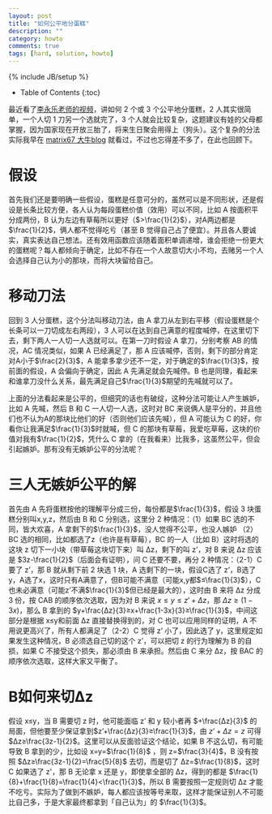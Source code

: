```yaml
---
layout: post
title: "如何公平地分蛋糕"
description: ""
category: howto
comments: true
tags: [hard, solution, howto]
---
```

{% include JB/setup %}

* Table of Contents
{:toc}

最近看了[李永乐老师的视频](https://www.youtube.com/watch?v=I8d13Jxzafk)，讲如何 2 个或 3 个公平地分蛋糕，2 人其实很简单，一个人切 1 刀另一个选就完了，3 个人就会比较复杂，这题建议有娃的父母都掌握，因为国家现在开放三胎了，将来生日聚会用得上（狗头）。这个复杂的分法实际我早在 [matrix67 大牛blog](http://www.matrix67.com/blog/archives/3944) 就看过，不过也忘得差不多了，在此也回顾下。

# 假设

首先我们还是要明确一些假设<!--more-->，蛋糕是任意可分的，虽然可以是不同形状，还是假设是长条比较方便，各人认为每段蛋糕价值（效用）可以不同，比如 A 按面积平分成两份，B 认为左边有草莓所以更好（$>\frac{1}{2}$），对A两边都是 $\frac{1}{2}$，俩人都不觉得吃亏（甚至 B 觉得自己占了便宜）。并且各人要诚实，真实表达自己想法。还有效用函数应该随着面积单调递增，谁会拒绝一份更大的蛋糕呢？每人都倾向于确定，比如不存在一个人故意切大小不均，去赌另一个人会选择自己认为小的那块，而将大块留给自己。

# 移动刀法

回到 3 人分蛋糕，这个分法叫移动刀法，由 A 拿刀从左到右平移（假设蛋糕是个长条可以一刀切成左右两段），3 人可以在达到自己满意的程度喊停，在这里切下去，剩下两人一人切一人选就可以。在第一刀时假设 A 拿刀，分别考察 AB 的情况，AC 情况类似，如果 A 已经满足了，那 A 应该喊停，否则，剩下的部分肯定对A小于$\frac{2}{3}$，A 能拿多拿少还不一定，对于确定的$\frac{1}{3}$，按前面的假设，A 会偏向于确定，因此 A 先满足就会先喊停。B 也是同理，看起来和谁拿刀没什么关系，最先满足自己$\frac{1}{3}$期望的先喊就可以了。

上面的分法看起来是公平的，但细究的话也有破绽，这种分法可能让人产生嫉妒，比如 A 先喊，然后 B 和 C 一人切一人选，这时对 BC 来说俩人是平分的，并且他们也不认为A的那块比他们的好（否则他们应该先喊），但 A 可能认为 C 的好，你看你让我满足$\frac{1}{3}$时就喊，但 C 的那块有草莓，我爱吃草莓，这块的价值对我有$\frac{1}{2}$，凭什么 C 拿的（在我看来）比我多，这虽然公平，但会引起嫉妒。那有没有无嫉妒公平的分法呢？

# 三人无嫉妒公平的解

首先由 A 先将蛋糕按他的理解平分成三份，每份都是$\frac{1}{3}$，假设 3 块蛋糕分别叫x,y,z，然后由 B 和 C 分别选，这里分 2 种情况：（1）如果 BC 选的不同，皆大欢喜，A 拿剩下的$\frac{1}{3}$，没人觉得不公平，也没人嫉妒 （2）BC 选的相同，比如都选了z（也许是有草莓），BC 的一人（比如 B）这时将选的这块 z 切下一小块（带草莓这块切下来）叫 Δz，剩下的叫 z’，对 B 来说 Δz 应该是 $3z-\frac{1}{2}$（后面会有证明），问 C 还要不要，再分 2 种情况：（2-1）C 要了 z’，那 B 就从剩下前 2 块选 1 块，A 选剩下的一块，假设C选了 z‘，B选了y，A选了x，这时只有A满意了，但B可能不满意（可能x,y都$≤\frac{1}{3}$），C也未必满意（可能z’不满$\frac{1}{3}$但已经是最大的），这时由 B 来将 Δz 分成 3 份，按 CAB 的顺序依次选取，因为对 B 来说 $x≤y≤z'+Δz$，那 $Δz≥(1-3x)$，那么 B 拿到的 $y+\frac{Δz}{3}≥x+\frac{1-3x}{3}≥\frac{1}{3}$，中间这部分是根据 x≤y和前面 Δz 直接替换得到的，对 C 也可以应用同样的证明，A 不用说更高兴了，所有人都满足了（2-2）C 觉得 z’ 小了，因此选了 y，这里规定如果发生这种情况，B 必须选自己切的这个 z’，可以把切 z 的行为理解为 B 的自损，如果 C 不接受这个损失，那必须由 B 来承担。然后由 C 来分 Δz，按 BAC 的顺序依次选取，这样大家又平衡了。

# B如何来切Δz

假设 x≤y，当 B 需要切 z 时，他可能面临 z’ 和 y 较小者再 $+\frac{Δz}{3}$ 的局面，但他要至少保证拿到$z’+\frac{Δz}{3}≥\frac{1}{3}$，由 $z’+Δz=z$ 可得 $Δz≥\frac{3z-1}{2}$。这里可以从反面验证这个结论，如果 B 不这么切，有可能导致 B 拿到的少，比如设 x=y=$\frac{1}{8}$ ，则 z=$\frac{3}{4}$，B 没有按照 $Δz≥\frac{3z-1}{2}=\frac{5}{8}$ 去切，而是切了 Δz=$\frac{1}{8}$，这时 C 如果选了 z'，那 B 无论拿 x 还是 y，即使拿全部的 Δz，得到的都是 $\frac{1}{8}+\frac{1}{8}=\frac{1}{4}<\frac{1}{3}$，所以 B 需要按照一定规则切 Δz 才能不吃亏。实际为了做到不嫉妒，每人都应该按等号来取，这样才能保证别人不可能比自己多，于是大家最终都拿到「自己认为」的 $\frac{1}{3}$。